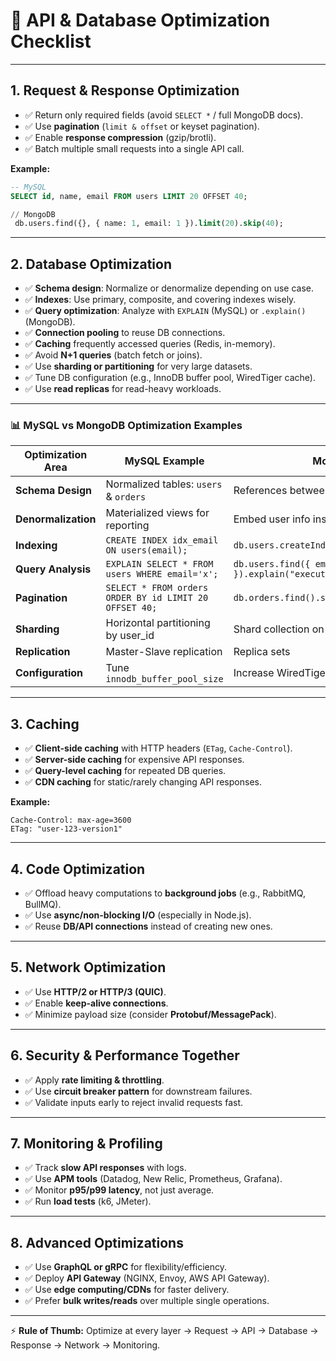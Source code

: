 # 📌 API & Database Optimization Checklist

---

## 1. Request & Response Optimization

* ✅ Return only required fields (avoid `SELECT *` / full MongoDB docs).
* ✅ Use **pagination** (`limit & offset` or keyset pagination).
* ✅ Enable **response compression** (gzip/brotli).
* ✅ Batch multiple small requests into a single API call.

**Example:**

```sql
-- MySQL
SELECT id, name, email FROM users LIMIT 20 OFFSET 40;

// MongoDB
 db.users.find({}, { name: 1, email: 1 }).limit(20).skip(40);
```

---

## 2. Database Optimization

* ✅ **Schema design**: Normalize or denormalize depending on use case.
* ✅ **Indexes**: Use primary, composite, and covering indexes wisely.
* ✅ **Query optimization**: Analyze with `EXPLAIN` (MySQL) or `.explain()` (MongoDB).
* ✅ **Connection pooling** to reuse DB connections.
* ✅ **Caching** frequently accessed queries (Redis, in-memory).
* ✅ Avoid **N+1 queries** (batch fetch or joins).
* ✅ Use **sharding or partitioning** for very large datasets.
* ✅ Tune DB configuration (e.g., InnoDB buffer pool, WiredTiger cache).
* ✅ Use **read replicas** for read-heavy workloads.

---

### 📊 MySQL vs MongoDB Optimization Examples

| Optimization Area   | MySQL Example                                          | MongoDB Example                                           |
| ------------------- | ------------------------------------------------------ | --------------------------------------------------------- |
| **Schema Design**   | Normalized tables: `users` & `orders`                  | References between collections: `userId` in `orders`      |
| **Denormalization** | Materialized views for reporting                       | Embed user info inside orders                             |
| **Indexing**        | `CREATE INDEX idx_email ON users(email);`              | `db.users.createIndex({ email: 1 })`                      |
| **Query Analysis**  | `EXPLAIN SELECT * FROM users WHERE email='x';`         | `db.users.find({ email: "x" }).explain("executionStats")` |
| **Pagination**      | `SELECT * FROM orders ORDER BY id LIMIT 20 OFFSET 40;` | `db.orders.find().sort({_id:1}).limit(20).skip(40)`       |
| **Sharding**        | Horizontal partitioning by user\_id                    | Shard collection on `{ region: 1 }`                       |
| **Replication**     | Master-Slave replication                               | Replica sets                                              |
| **Configuration**   | Tune `innodb_buffer_pool_size`                         | Increase WiredTiger cache size                            |

---

## 3. Caching

* ✅ **Client-side caching** with HTTP headers (`ETag`, `Cache-Control`).
* ✅ **Server-side caching** for expensive API responses.
* ✅ **Query-level caching** for repeated DB queries.
* ✅ **CDN caching** for static/rarely changing API responses.

**Example:**

```http
Cache-Control: max-age=3600
ETag: "user-123-version1"
```

---

## 4. Code Optimization

* ✅ Offload heavy computations to **background jobs** (e.g., RabbitMQ, BullMQ).
* ✅ Use **async/non-blocking I/O** (especially in Node.js).
* ✅ Reuse **DB/API connections** instead of creating new ones.

---

## 5. Network Optimization

* ✅ Use **HTTP/2 or HTTP/3 (QUIC)**.
* ✅ Enable **keep-alive connections**.
* ✅ Minimize payload size (consider **Protobuf/MessagePack**).

---

## 6. Security & Performance Together

* ✅ Apply **rate limiting & throttling**.
* ✅ Use **circuit breaker pattern** for downstream failures.
* ✅ Validate inputs early to reject invalid requests fast.

---

## 7. Monitoring & Profiling

* ✅ Track **slow API responses** with logs.
* ✅ Use **APM tools** (Datadog, New Relic, Prometheus, Grafana).
* ✅ Monitor **p95/p99 latency**, not just average.
* ✅ Run **load tests** (k6, JMeter).

---

## 8. Advanced Optimizations

* ✅ Use **GraphQL or gRPC** for flexibility/efficiency.
* ✅ Deploy **API Gateway** (NGINX, Envoy, AWS API Gateway).
* ✅ Use **edge computing/CDNs** for faster delivery.
* ✅ Prefer **bulk writes/reads** over multiple single operations.

---

⚡ **Rule of Thumb:** Optimize at every layer → Request → API → Database → Response → Network → Monitoring.
